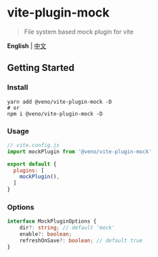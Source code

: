 # vite-plugin-mock

> File system based mock plugin for vite

**English** | [中文](./README.zh_CN.md)

## Getting Started

### Install
```shell
yarn add @veno/vite-plugin-mock -D
# or
npm i @veno/vite-plugin-mock -D
```

### Usage

```js
// vite.config.js
import mockPlugin from '@veno/vite-plugin-mock'

export default {
  plugins: [
    mockPlugin(),
  ]
}
```

### Options
```ts
interface MockPluginOptions {
    dir?: string; // default 'mock'
    enable?: boolean;
    refreshOnSave?: boolean; // default true
}
```
